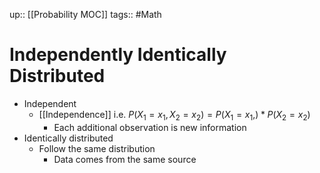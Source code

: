 up:: [[Probability MOC]]
tags:: #Math 
# Independently Identically Distributed
- Independent
	- [[Independence]] i.e. $P(X_1 = x_1, X_2 = x_2) = P(X_1 = x_1,) * P(X_2 = x_2)$
		- Each additional observation is new information
- Identically distributed
	- Follow the same distribution
		- Data comes from the same source